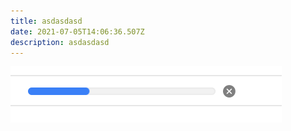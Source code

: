 ```yaml
---
title: asdasdasd
date: 2021-07-05T14:06:36.507Z
description: asdasdasd
---
```

![asdasdasd](screenshot-2021-07-02-at-14.39.14.png "sadasda")
